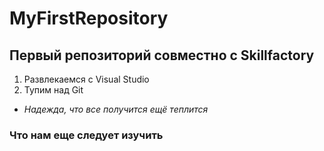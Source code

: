 # MyFirstRepository
## Первый репозиторий совместно с Skillfactory
1. Развлекаемся с Visual Studio
2. Тупим над Git
* *Надежда, что все получится ещё теплится*
### Что нам еще следует изучить

